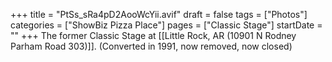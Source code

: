 +++
title = "PtSs_sRa4pD2AooWcYii.avif"
draft = false
tags = ["Photos"]
categories = ["ShowBiz Pizza Place"]
pages = ["Classic Stage"]
startDate = ""
+++
The former Classic Stage at [[Little Rock, AR (10901 N Rodney Parham Road 303)]]. (Converted in 1991, now removed, now closed)
